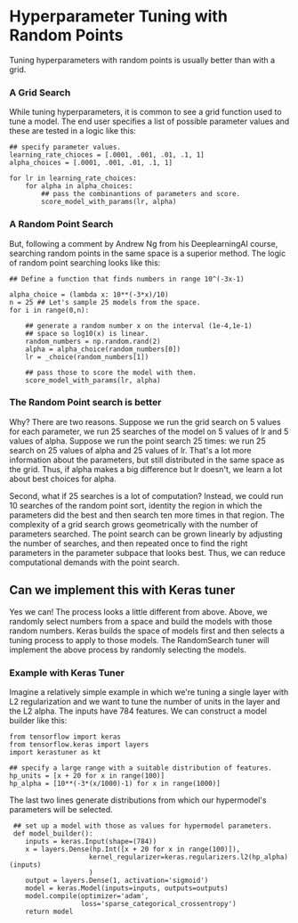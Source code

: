# Hyperparameter Tuning with Random Points

Tuning hyperparameters with random points is usually better than with a grid.

### A  Grid Search

While tuning hyperparameters, it is common to see a grid function used to tune a model. The end user specifies a list of possible parameter values and these are tested in a logic like this:

```
## specify parameter values.
learning_rate_chioces = [.0001, .001, .01, .1, 1]
alpha_choices = [.0001, .001, .01, .1, 1]

for lr in learning_rate_choices:
    for alpha in alpha_choices:
        ## pass the combinantions of parameters and score.
        score_model_with_params(lr, alpha)
```

### A Random Point Search

But, following a comment by Andrew Ng from his DeeplearningAI course, searching random points in the same space is a superior method. The logic of random point searching looks like this:
```
## Define a function that finds numbers in range 10^(-3x-1)

alpha_choice = (lambda x: 10**(-3*x)/10) 
n = 25 ## Let's sample 25 models from the space.
for i in range(0,n):

    ## generate a random number x on the interval (1e-4,1e-1)
    ## space so log10(x) is linear.
    random_numbers = np.random.rand(2)
    alpha = alpha_choice(random_numbers[0]) 
    lr = _choice(random_numbers[1])

    ## pass those to score the model with them.
    score_model_with_params(lr, alpha)

```
### The Random Point search is better

 Why? There are two reasons. Suppose we run the grid search on 5 values for each parameter, we run 25 searches of the model on 5 values of lr and 5 values of alpha. Suppose we run the point search 25 times: we run 25 search on 25 values of alpha and 25 values of lr. That's a lot more information about the parameters, but still distributed in the same space as the grid. Thus, if alpha makes a big difference but lr doesn't, we learn a lot about best choices for alpha. 

 Second, what if 25 searches is a lot of computation? Instead, we could run 10 searches of the random point sort, identity the region in which the parameters did the best and then search ten more times in that region. The complexity of a grid search grows geometrically with the number of parameters searched. The point search can be grown linearly by adjusting the number of searches, and then repeated once to find the right parameters in the parameter subpace that looks best. Thus, we can reduce computational demands with the point search.

 ## Can we implement this with Keras tuner

 Yes we can! The process looks a little different from above. Above, we randomly select numbers from a space and build the models with those random numbers. Keras builds the space of models first and then selects a tuning process to apply to those models. The RandomSearch tuner will implement the above process by randomly selecting the models. 

### Example with Keras Tuner

 Imagine a relatively simple example in which we're tuning a single layer with L2 regularization and we want to tune the number of units in the layer and the L2 alpha. The inputs have 784 features. We can construct a model builder like this:

 ```
from tensorflow import keras
from tensorflow.keras import layers
import kerastuner as kt

 ## specify a large range with a suitable distribution of features.
 hp_units = [x + 20 for x in range(100)]
 hp_alpha = [10**(-3*(x/1000)-1) for x in range(1000)]
```
The last two lines generate distributions from which our hypermodel's parameters will be selected.
```
 ## set up a model with those as values for hypermodel parameters.
 def model_builder():
    inputs = keras.Input(shape=(784))
    x = layers.Dense(hp.Int([x + 20 for x in range(100)]),
                    kernel_regularizer=keras.regularizers.l2(hp_alpha)(inputs)
                    )
    output = layers.Dense(1, activation='sigmoid')
    model = keras.Model(inputs=inputs, outputs=outputs)
    model.compile(optimizer='adam',
                  loss='sparse_categorical_crossentropy')
    return model




